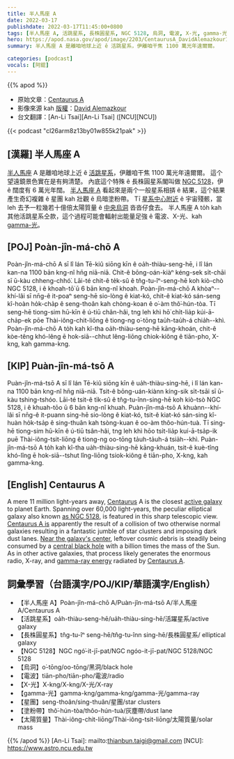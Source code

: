 ```yaml
---
title: 半人馬座 A
date: 2022-03-17
publishdate: 2022-03-17T11:45:00+0800
tags: [半人馬座 A, 活跳星系, 長株圓星系, NGC 5128, 烏洞, 電波, X-光, gamma-光, 星團, 塗粉帶, 太陽質量]
hero: https://apod.nasa.gov/apod/image/2203/CentaurusA_DavidAlemazkour1024.jpg
summary: 半人馬座 A 是離咱地球上近 ê 活跳星系，伊離咱干焦 1100 萬光年遠爾爾。

categories: [podcast]
vocals: [阿錕]
---
```


{{% apod %}}

- 原始文章：[Centaurus A](https://apod.nasa.gov/apod/ap220317.html)
- 影像來源 kah [版權][copyright]：[David Alemazkour](mailto:dalemazkour@hotmail.com)
- 台文翻譯：[An-Li Tsai][An-Li Tsai] ([NCU][NCU])

{{< podcast "cl26arm8z13by01w855k21pak" >}}

## [漢羅] 半人馬座 A
[半人馬座][Centaurus] A 是離咱地球上近 ê [活跳星系][active galaxy]，伊離咱干焦 1100 萬光年遠爾爾。
這个望遠鏡景色實在是有夠清楚。
內底這个特殊 ê 長株圓星系閣叫做 [NGC 5128][as NGC 5128]，伊 ê 闊度有 6 萬光年闊。
[半人馬座 A][Centaurus A is] 看起來是兩个一般星系相挵 ê 結果，這个結果產生奇幻複雜 ê 星團 kah 壯觀 ê 烏暗塗粉帶。
Tī [星系中心附近][Near the galaxy's center] ê 宇宙殘骸，當 leh 去予一粒幾若十億倍太陽質量 ê [中央烏洞][central black hole t] 沓沓仔食去。
半人馬座 A to̍h kah 其他活跳星系仝款，這个過程可能會輻射出能量足強 ê 電波、X-光、kah [gamma-光][gamma-ray energy]。

## [POJ] Poàn-jîn-má-chō A
Poàn-jîn-má-chō A sī lî lán Tē-kiû siōng kīn ê oa̍h-thiàu-seng-hē, i lî lán kan-na 1100 bān kng-nî hn̄g niā-niā.
Chit-ê bōng-oán-kiàⁿ kéng-sek si̍t-chāi sī ū-kàu chheng-chhó͘.
Lāi-té chit-ê te̍k-sû ê tn̂g-tu-îⁿ-seng-hē koh kiò-chò NGC 5128, i ê khoah-tō͘ ū 6 bān kng-nî khoah.
Poàn-jîn-má-chō A khòaⁿ--khí-lâi sī nn̄g-ê it-poaⁿ seng-hē sio-lòng ê kiat-kó, chit-ê kiat-kó sán-seng kî-hoàn ho̍k-cha̍p ê seng-thoân kah chòng-koan ê o͘-àm thô͘-hún-tòa.
Tī seng-hē tiong-sim hū-kīn ê ú-tiū chân-hâi, tng leh khì hō͘ chi̍t-lia̍p kúi-ā-cha̍p-ek pōe Thài-iông-chit-liōng ê tiong-ng o͘-tōng tau̍h-tau̍h-á chia̍h--khì.
Poàn-jîn-má-chō A to̍h kah kî-tha oa̍h-thiàu-seng-hē kāng-khoán, chit-ê kòe-têng khó-lêng ē hok-siā--chhut lêng-liōng chiok-kiông ê tiān-pho, X-kng, kah gamma-kng.

## [KIP] Puàn-jîn-má-tsō A
Puàn-jîn-má-tsō A sī lî lán Tē-kiû siōng kīn ê ua̍h-thiàu-sing-hē, i lî lán kan-na 1100 bān kng-nî hn̄g niā-niā.
Tsit-ê bōng-uán-kiànn kíng-sik si̍t-tsāi sī ū-kàu tshing-tshóo.
Lāi-té tsit-ê ti̍k-sû ê tn̂g-tu-înn-sing-hē koh kiò-tsò NGC 5128, i ê khuah-tōo ū 6 bān kng-nî khuah.
Puàn-jîn-má-tsō A khuànn--khí-lâi sī nn̄g-ê it-puann sing-hē sio-lòng ê kiat-kó, tsit-ê kiat-kó sán-sing kî-huàn ho̍k-tsa̍p ê sing-thuân kah tsòng-kuan ê oo-àm thôo-hún-tuà.
Tī sing-hē tiong-sim hū-kīn ê ú-tiū tsân-hâi, tng leh khì hōo tsi̍t-lia̍p kuí-ā-tsa̍p-ik puē Thài-iông-tsit-liōng ê tiong-ng oo-tōng ta̍uh-ta̍uh-á tsia̍h--khì.
Puàn-jîn-má-tsō A to̍h kah kî-tha ua̍h-thiàu-sing-hē kāng-khuán, tsit-ê kuè-tîng khó-lîng ē hok-siā--tshut lîng-liōng tsiok-kiông ê tiān-pho, X-kng, kah gamma-kng.

## [English] Centaurus A
A mere 11 million light-years away, [Centaurus][Centaurus] A is the closest [active galaxy][active galaxy] to planet Earth.
Spanning over 60,000 light-years, the peculiar elliptical galaxy also known [as NGC 5128][as NGC 5128], is featured in this sharp telescopic view.
[Centaurus A is][Centaurus A is] apparently the result of a collision of two otherwise normal galaxies resulting in a fantastic jumble of star clusters and imposing dark dust lanes.
[Near the galaxy's center][Near the galaxy's center], leftover cosmic debris is steadily being consumed by a [central black hole][central black hole e] with a billion times the mass of the Sun.
As in other active galaxies, that process likely generates the enormous radio, X-ray, and [gamma-ray energy][gamma-ray energy] radiated by [Centaurus A][Centaurus A].

## 詞彙學習（台語漢字/POJ/KIP/華語漢字/English）
- 【半人馬座 A】Poàn-jîn-má-chō A/Puàn-jîn-má-tsō A/半人馬座 A/Centaurus A
- 【活跳星系】oa̍h-thiàu-seng-hē/ua̍h-thiàu-sing-hē/活躍星系/active galaxy
- 【長株圓星系】tn̂g-tu-îⁿ seng-hē/tn̂g-tu-înn sing-hē/長株圓星系/ elliptical galaxy
- 【NGC 5128】NGC ngó͘-it-jī-pat/NGC ngóo-it-jī-pat/NGC 5128/NGC 5128
- 【烏洞】o͘-tōng/oo-tōng/黑洞/black hole
- 【電波】tiān-pho/tiān-pho/電波/radio
- 【X-光】X-kng/X-kng/X-光/X-ray
- 【gamma-光】gamma-kng/gamma-kng/gamma-光/gamma-ray
- 【星團】seng-thoân/sing-thuân/星團/star clusters
- 【塗粉帶】thô͘-hún-tòa/thôo-hún-tuà/灰塵帶/dust lane
- 【太陽質量】Thài-iông-chit-liōng/Thài-iông-tsit-liōng/太陽質量/solar mass

{{% /apod %}}
[An-Li Tsai]: mailto:thianbun.taigi@gmail.com
[NCU]: https://www.astro.ncu.edu.tw

[copyright]: https://apod.nasa.gov/apod/fap/lib/about_apod.html#srapply

[Centaurus]:http://www.astro.wisc.edu/~dolan/constellations/extra/Centaurus.html
[active galaxy]:http://en.wikipedia.org/wiki/Active_galactic_nucleus
[as NGC 5128]:http://messier.seds.org/xtra/ngc/n5128.html
[Centaurus A is]:https://esahubble.org/videos/heic1110a/
[Near the galaxy's center]:https://hubblesite.org/contents/news-releases/2011/news-2011-18.html
[central black hole e]:https://apod.nasa.gov/apod/ap210804.html
[central black hole t]:https://apod.tw/daily/20210804/
[gamma-ray energy]:https://www.nasa.gov/feature/goddard/nasas-fermi-mission-finds-hints-of-gamma-ray-cycle-in-an-active-galaxy
[Centaurus A]:https://apod.nasa.gov/apod/ap080110.html
